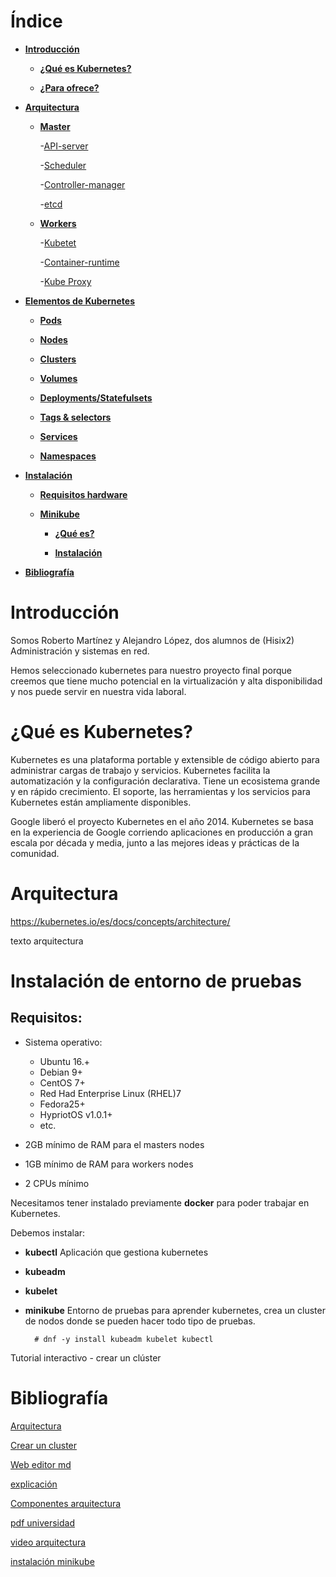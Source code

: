 # Índice 

- **[Introducción](#introduccion)**
	
	- **[¿Qué es Kubernetes?](#queeskubernetes)**
	
	- **[¿Para ofrece?](#queofrece)**


- **[Arquitectura](#arquitectura)**
		
	- **[Master](#master)**

		-[API-server](#api)
				
		-[Scheduler](#scheduler)

		-[Controller-manager](#controller)

		-[etcd](#etcd)				

	- **[Workers](#workers)**
				
		-[Kubetet](#kubelet)

		-[Container-runtime](#containerruntime)

		-[Kube Proxy](#kubeproxy)


- **[Elementos de Kubernetes](#elementos)**

	- **[Pods](#pods)**

	- **[Nodes](#nodes)**

	- **[Clusters](#clusters)**

	- **[Volumes](#volumes)**

	- **[Deployments/Statefulsets](#deployments)**

	- **[Tags & selectors](#tags)**

	- **[Services](#services)**

	- **[Namespaces](#namespaces)**


- **[Instalación](#instalacion)**
	
	- **[Requisitos hardware](#requisitos)**

	- **[Minikube](#minikube)**

		- **[¿Qué es?](#queesminikube)**
		
		- **[Instalación](#instalacionminikube)**

- **[Bibliografía](#biblio)** 


# Introducción<a name="introduccion"></a>

Somos Roberto Martínez y Alejandro López, dos alumnos de (Hisix2) Administración y sistemas en red.

Hemos seleccionado kubernetes para nuestro proyecto final porque creemos que tiene mucho potencial en la virtualización y alta disponibilidad y nos puede servir en nuestra vida laboral.


# ¿Qué es Kubernetes?<a name="quees"></a>

Kubernetes es una plataforma portable y extensible de código abierto para administrar cargas de trabajo y servicios.
Kubernetes facilita la automatización y la configuración declarativa. Tiene un ecosistema grande y en rápido crecimiento. El soporte, las herramientas y los servicios para Kubernetes están ampliamente disponibles.

Google liberó el proyecto Kubernetes en el año 2014. Kubernetes se basa en la experiencia de Google corriendo aplicaciones en producción a gran escala por década y media, junto a las mejores ideas y prácticas de la comunidad.




# Arquitectura<a name="arquitectura"></a>

https://kubernetes.io/es/docs/concepts/architecture/

texto arquitectura 


# Instalación de entorno de pruebas<a name="instalacion"></a>

## Requisitos:<a name="requisitos"></a>

- Sistema operativo:
	- Ubuntu 16.+
	- Debian 9+
	- CentOS 7+
	- Red Had Enterprise Linux (RHEL)7
	- Fedora25+
	- HypriotOS v1.0.1+
	- etc.

- 2GB mínimo de RAM para el masters nodes
- 1GB mínimo de RAM para workers nodes
- 2 CPUs mínimo



Necesitamos tener instalado previamente **docker** para poder trabajar en Kubernetes.

Debemos instalar: 

- **kubectl** Aplicación que gestiona kubernetes

- **kubeadm**

- **kubelet**

- **minikube** Entorno de pruebas para aprender kubernetes, crea un cluster de nodos donde se pueden hacer todo tipo de pruebas.

		# dnf -y install kubeadm kubelet kubectl


Tutorial interactivo - crear un clúster



# Bibliografía<a name="bibliografia"></a>

[Arquitectura](https://kubernetes.io/es/docs/concepts/architecture/)

[Crear un cluster](https://kubernetes.io/es/docs/tutorials/kubernetes-basics/create-cluster/)

[Web editor md](https://stackedit.io/app#)

[explicación](https://www.itshellws.org/kubernetes/)

[Componentes arquitectura](https://aprenderdevops.com/arquitectura-de-kubernetes/)

[pdf universidad](https://core.ac.uk/download/pdf/288501998.pdf)

[video arquitectura](https://www.youtube.com/watch?v=8C_SCDbUJTg)

[instalación minikube](https://marvin.monge.me/post/instalar-minikube-en-fedora-32/)

